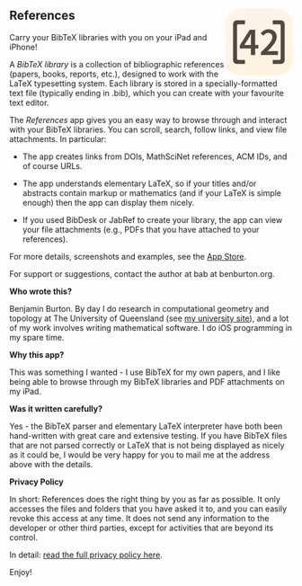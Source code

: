 ## References <img src="references-120.png" width=120 height=120 align="right" alt="References App Icon">

Carry your BibTeX libraries with you on your iPad and iPhone!

A _BibTeX library_ is a collection of bibliographic references (papers, books,
reports, etc.), designed to work with the LaTeX typesetting system. Each
library is stored in a specially-formatted text file (typically ending in
.bib), which you can create with your favourite text editor.

The _References_ app gives you an easy way to browse through and interact with
your BibTeX libraries. You can scroll, search, follow links, and view file
attachments. In particular:

- The app creates links from DOIs, MathSciNet references, ACM IDs, and of
  course URLs.

- The app understands elementary LaTeX, so if your titles and/or abstracts
  contain markup or mathematics (and if your LaTeX is simple enough) then the
  app can display them nicely.

- If you used BibDesk or JabRef to create your library, the app can view your
  file attachments (e.g., PDFs that you have attached to your references).

For more details, screenshots and examples, see the
[App Store](https://apps.apple.com/us/app/references/id1481843213).

For support or suggestions, contact the author at bab at benburton.org.

**Who wrote this?**

Benjamin Burton.  By day I do research in computational geometry and topology
at The University of Queensland (see
[my university site](http://www.maths.uq.edu.au/~bab/)),
and a lot of my work involves writing mathematical software.  I do iOS
programming in my spare time.

**Why this app?**

This was something I wanted - I use BibTeX for my own papers, and I like being
able to browse through my BibTeX libraries and PDF attachments on my iPad.

**Was it written carefully?**

Yes - the BibTeX parser and elementary LaTeX interpreter have both been
hand-written with great care and extensive testing. If you have BibTeX files
that are not parsed correctly or LaTeX that is not being displayed as nicely
as it could be, I would be very happy for you to mail me at the address above
with the details.

**Privacy Policy**

In short: References does the right thing by you as far as possible. It only
accesses the files and folders that you have asked it to, and you can easily
revoke this access at any time. It does not send any information to the
developer or other third parties, except for activities that are beyond its
control.

In detail: [read the full privacy policy here](privacy.md).

Enjoy!

